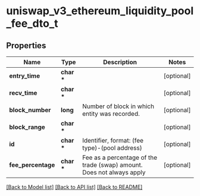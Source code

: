 # uniswap_v3_ethereum_liquidity_pool_fee_dto_t

## Properties
Name | Type | Description | Notes
------------ | ------------- | ------------- | -------------
**entry_time** | **char \*** |  | [optional] 
**recv_time** | **char \*** |  | [optional] 
**block_number** | **long** | Number of block in which entity was recorded. | [optional] 
**block_range** | **char \*** |  | [optional] 
**id** | **char \*** | Identifier, format: (fee type)-(pool address) | [optional] 
**fee_percentage** | **char \*** | Fee as a percentage of the trade (swap) amount. Does not always apply  | [optional] 

[[Back to Model list]](../README.md#documentation-for-models) [[Back to API list]](../README.md#documentation-for-api-endpoints) [[Back to README]](../README.md)


